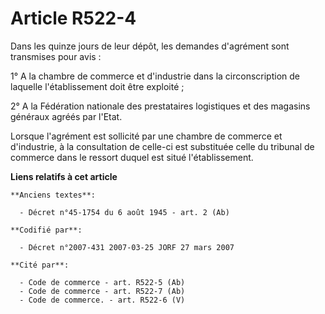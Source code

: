 # Article R522-4

Dans les quinze jours de leur dépôt, les demandes d'agrément sont transmises pour avis :

1° A la chambre de commerce et d'industrie dans la circonscription de laquelle l'établissement doit être exploité ;

2° A la Fédération nationale des prestataires logistiques et des magasins généraux agréés par l'Etat.

Lorsque l'agrément est sollicité par une chambre de commerce et d'industrie, à la consultation de celle-ci est substituée
celle du tribunal de commerce dans le ressort duquel est situé l'établissement.

**Liens relatifs à cet article**

	**Anciens textes**:

	  - Décret n°45-1754 du 6 août 1945 - art. 2 (Ab)

	**Codifié par**:

	  - Décret n°2007-431 2007-03-25 JORF 27 mars 2007

	**Cité par**:

	  - Code de commerce - art. R522-5 (Ab)
	  - Code de commerce - art. R522-7 (Ab)
	  - Code de commerce. - art. R522-6 (V)
